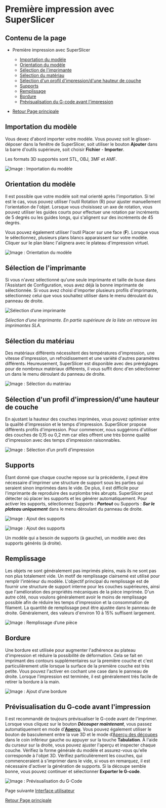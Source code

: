 # Première impression avec SuperSlicer

## Contenu de la page

* Première impression avec SuperSlicer
	* [Importation du modèle](#importation-du-modèle)
	* [Orientation du modèle](#orientation-du-modèle)
	* [Sélection de l'imprimante](#sélection-de-limprimante)
	* [Sélection du matériau](#sélection-du-matériau)
	* [Sélection d'un profil d'impression/d'une hauteur de couche](#sélection-dun-profil-dimpressiondune-hauteur-de-couche)
	* [Supports](#supports)
	* [Remplissage](#remplissage)
	* [Bordure](#bordure)
	* [Prévisualisation du G-code avant l'impression](#prévisualisation-du-g-code-avant-limpression)

* [Retour Page principale](../superslicer.md)


## Importation du modèle

Vous devez d'abord importer votre modèle. Vous pouvez soit le glisser-déposer dans la fenêtre de SuperSlicer, soit utiliser le bouton **Ajouter** dans la barre d'outils supérieure, soit choisir **Fichier** - **Importer**.

Les formats 3D supportés sont STL, OBJ, 3MF et AMF.

![Image : Importation du modèle](./images/import.gif)


## Orientation du modèle

Il est possible que votre modèle soit mal orienté après l'importation. Si tel est le cas, vous pouvez utiliser l'outil Rotation (R) pour ajuster manuellement l'orientation de l'objet. Lorsque vous choisissez un axe de rotation, vous pouvez utiliser les guides courts pour effectuer une rotation par incréments de 5 degrés ou les guides longs, qui s'alignent sur des incréments de 45 degrés.

Vous pouvez également utiliser l'outil Placer sur une face (**F**). Lorsque vous le sélectionnez, plusieurs plans blancs apparaissent sur votre modèle. Cliquer sur le plan blanc l'alignera avec le plateau d'impression virtuel.

![Image : Orientation du modèle](./images/rotation.gif)


## Sélection de l'imprimante

Si vous n'avez sélectionné qu'une seule imprimante et taille de buse dans l'Assistant de Configuration, vous avez déjà la bonne imprimante de sélectionnée. Si vous avez choisi d'importer plusieurs profils d'imprimante, sélectionnez celui que vous souhaitez utiliser dans le menu déroulant du panneau de droite.

![Sélection d’une imprimante](./images/003.png)

*Sélection d’une imprimante. En partie supérieure de la liste on retrouve les imprimantes SLA.*

## Sélection du matériau

Des matériaux différents nécessitent des températures d'impression, une vitesse d'impression, un refroidissement et une variété d'autres paramètres différents. Heureusement, SuperSlicer est disponible avec des préréglages pour de nombreux matériaux différents, il vous suffit donc d'en sélectionner un dans le menu déroulant du panneau de droite.

![Image : Sélection du matériau](./images/004.png)


## Sélection d'un profil d'impression/d'une hauteur de couche

En ajustant la hauteur des couches imprimées, vous pouvez optimiser entre la qualité d'impression et le temps d'impression. SuperSlicer propose différents profils d'impression. Pour commencer, nous suggérons d'utiliser des couches de 0,15 ou 0,2 mm car elles offrent une très bonne qualité d'impression avec des temps d'impression raisonnables.

![Image : Sélection d’un profil d’impression](./images/005.png)

## Supports

Étant donné que chaque couche repose sur la précédente, il peut être nécessaire d'imprimer une structure de support sous les parties qui seraient sinon imprimées dans le vide. De plus, il est difficile pour l'imprimante de reproduire des surplombs très abrupts. SuperSlicer peut détecter où placer les supports et les générer automatiquement. Pour activer les supports, sélectionnez Supports : ***Partout*** ou Supports : ***Sur le plateau uniquement*** dans le menu déroulant du panneau de droite.

![Image : Ajout des supports](./images/006.png)

![Image : Ajout des supports](./images/007.png)

Un modèle qui a besoin de supports (à gauche), un modèle avec des supports générés (à droite).

## Remplissage

Les objets ne sont généralement pas imprimés pleins, mais ils ne sont pas non plus totalement vide. Un motif de remplissage clairsemé est utilisé pour remplir l'intérieur du modèle. L'objectif principal du remplissage est de fournir une structure de support interne pour les couches supérieures, ainsi que l'amélioration des propriétés mécaniques de la pièce imprimée. D'un autre côté, nous voulons généralement avoir le moins de remplissage possible afin de réduire les temps d'impression et la consommation de filament. La quantité de remplissage peut être ajustée dans le panneau de droite. Généralement, des valeurs d'environ 10 à 15% suffisent largement.

![Image : Remplissage d’une pièce](./images/008.jpeg)

## Bordure

Une bordure est utilisée pour augmenter l'adhérence au plateau d'impression et réduire la possibilité de déformation. Cela se fait en imprimant des contours supplémentaires sur la première couche et c'est particulièrement utile lorsque la surface de la première couche est très petite. Vous pouvez l'activer en cochant une case dans le panneau de droite. Lorsque l'impression est terminée, il est généralement très facile de retirer la bordure à la main.

![Image : Ajout d’une bordure](./images/009.jpeg)


## Prévisualisation du G-code avant l'impression

Il est recommandé de toujours prévisualiser le G-code avant de l'imprimer. Lorsque vous cliquez sur le bouton ***Découper maintenant***, vous passez automatiquement en mode d’[**Aperçu**](../user_interface/user_interface.md#aperçu-des-découpes). Vous pouvez également utiliser le bouton de basculement entre la vue 3D et le mode d’[Aperçu des découpes](../user_interface/user_interface.md#aperçu-des-découpes)  dans le coin inférieur gauche ou appuyer sur la touche **Tabulation**. À l'aide du curseur sur la droite, vous pouvez ajuster l'aperçu et inspecter chaque couche. Vérifiez la forme générale du modèle et assurez-vous qu'elle corresponde à l'objet 3D. Vérifiez particulièrement les couches, qui commenceraient à s'imprimer dans le vide, si vous en remarquez, il est nécessaire d'activer la génération de supports. Si la découpe semble bonne, vous pouvez continuer et sélectionner **Exporter le G-code**.

![Image : Prévisualisation du G-Code](./images/preview.gif)


Page suivante  [Interface utilisateur](../user_interface/user_interface.md)

[Retour Page principale](../superslicer.md)
